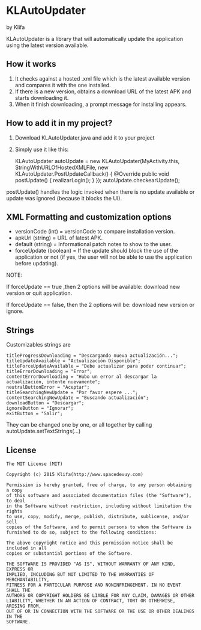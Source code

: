 KLAutoUpdater
===================
by Klifa

KLAutoUpdater is a library that will automatically update the application using the latest version available.

## How it works
1. It checks against a hosted .xml file which is the latest available version and compares it with the one installed.
2. If there is a new version, obtains a download URL of the latest APK and starts downloading it.
3. When it finish downloading, a prompt message for installing appears.

## How to add it in my project?
1. Download KLAutoUpdater.java and add it to your project
2. Simply use it like this:

	KLAutoUpdater autoUpdate = new KLAutoUpdater(MyActivity.this, StringWithURLOfHostedXMLFile, new KLAutoUpdater.PostUpdateCallback() {
            @Override
            public void postUpdate() {
                realizarLogin();
            }
        });
	autoUpdate.checkearUpdate();

postUpdate() handles the logic invoked when there is no update available or update was ignored (because it blocks the UI).

## XML Formatting and customization options

* versionCode (int) = versionCode to compare installation version.
* apkUrl (string) = URL of latest APK.
* default (string) = Informational patch notes to show to the user.
* forceUpdate (boolean) = If the update should block the use of the application or not (if yes, the user will not be able to use the application before updating).

NOTE:

If forceUpdate == true ,then 2 options will be available: download new version or quit application.

If forceUpdate == false, then the 2 options will be: download new version or ignore.

## Strings

Customizables strings are

	titleProgressDownloading = "Descargando nueva actualización...";
	titleUpdateAvailable = "Actualización Disponible";
	titleForceUpdateAvailable = "Debe actualizar para poder continuar";
	titleErrorDownloading = "Error";
	contentErrorDownloading = "Hubo un error al descargar la actualización, intente nuevamente";
	neutralButtonError = "Aceptar";
	titleSearchingNewUpdate = "Por favor espere ...";
	contentSearchingNewUpdate = "Buscando actualización";
	downloadButton = "Descargar";
	ignoreButton = "Ignorar";
	exitButton = "Salir";

They can be changed one by one, or all together by calling autoUpdate.setTextStrings(...) 



## License

    The MIT License (MIT)

    Copyright (c) 2015 Klifa(http://www.spacedevuy.com)

    Permission is hereby granted, free of charge, to any person obtaining a copy
    of this software and associated documentation files (the "Software"), to deal
    in the Software without restriction, including without limitation the rights
    to use, copy, modify, merge, publish, distribute, sublicense, and/or sell
    copies of the Software, and to permit persons to whom the Software is
    furnished to do so, subject to the following conditions:

    The above copyright notice and this permission notice shall be included in all
    copies or substantial portions of the Software.

    THE SOFTWARE IS PROVIDED "AS IS", WITHOUT WARRANTY OF ANY KIND, EXPRESS OR
    IMPLIED, INCLUDING BUT NOT LIMITED TO THE WARRANTIES OF MERCHANTABILITY,
    FITNESS FOR A PARTICULAR PURPOSE AND NONINFRINGEMENT. IN NO EVENT SHALL THE
    AUTHORS OR COPYRIGHT HOLDERS BE LIABLE FOR ANY CLAIM, DAMAGES OR OTHER
    LIABILITY, WHETHER IN AN ACTION OF CONTRACT, TORT OR OTHERWISE, ARISING FROM,
    OUT OF OR IN CONNECTION WITH THE SOFTWARE OR THE USE OR OTHER DEALINGS IN THE
    SOFTWARE.